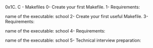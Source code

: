 0x1C. C - Makefiles
0-	Create your first Makefile.
1-	Requirements:

name of the executable: school
2-	Create your first useful Makefile.
3-	Requirements:

name of the executable: school
4-	Requirements:

name of the executable: school
5-	Technical interview preparation:

